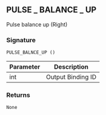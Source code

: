 ## PULSE \_  BALANCE \_  UP

Pulse balance up (Right)


### Signature

`PULSE_BALNCE_UP ()`


| Parameter | Description |
| --- | --- |
| int | Output Binding ID |


### Returns

`None`